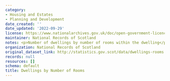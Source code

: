 ```yaml
---
category:
- Housing and Estates
- Planning and Development
date_created: ''
date_updated: '2022-09-29'
license: https://www.nationalarchives.gov.uk/doc/open-government-licence/version/3/
maintainer: National Records of Scotland
notes: <p>Number of dwellings by number of rooms within the dwelling</p>
organization: National Records of Scotland
original_dataset_link: http://statistics.gov.scot/data/dwellings-rooms
records: null
resources: []
schema: default
title: Dwellings by Number of Rooms
---
```

